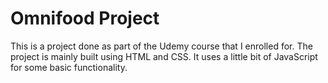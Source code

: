 # Omnifood Project
This is a project done as part of the Udemy course that I enrolled for.
The project is mainly built using HTML and CSS. 
It uses a little bit of JavaScript for some basic functionality.
